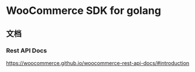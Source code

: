 WooCommerce SDK for golang
==========================

## 文档

### Rest API Docs

https://woocommerce.github.io/woocommerce-rest-api-docs/#introduction
 